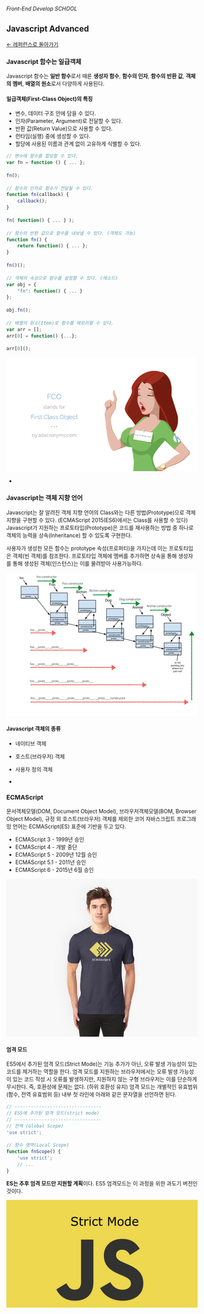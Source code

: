 ###### Front-End Develop SCHOOL

## Javascript Advanced

[← 레퍼런스로 돌아가기](README.md)

### Javascript 함수는 일급객체

Javascript 함수는 **일반 함수**로서 때론 **생성자 함수**, **함수의 인자**, **함수의 반환 값**, **객체의 멤버**, **배열의 원소**로서 다양하게 사용된다.

#### 일급객체(First-Class Object)의 특징

- 변수, 데이터 구조 안에 담을 수 있다.
- 인자(Parameter, Argument)로 전달할 수 있다.
- 반환 값(Return Value)으로 사용할 수 있다.
- 런타임(실행) 중에 생성할 수 있다.
- 할당에 사용된 이름과 관계 없이 고유하게 식별할 수 있다.

```js
// 변수에 함수를 할당할 수 있다.
var fn = function () { ... };

fn();

// 함수의 인자로 함수가 전달될 수 있다.
function fn(callback) {
	callback();
}

fn( function() { ... } );

// 함수의 반환 값으로 함수를 내보낼 수 있다. (객체도 가능)
function fn() {
	return function() { ... };
}

fn()();

// 객체의 속성으로 함수를 설정할 수 있다. (메소드)
var obj = {
	"fn": function() { ... }
};

obj.fn();

// 배열의 원소(Item)로 함수를 메모리할 수 있다.
var arr = [];
arr[0] = function() {...};

arr[0]();
```

<!--
	참고해서 읽어볼 자료
	http://www.slideshare.net/moschel/javascript-functions
	http://www.slideshare.net/julyfool/secrets-of-the-javascript-ninja-chapter-3-functions-are-fundamental
-->

<!-- ![First-Class Object](http://s.allacronyms.com/257677girl.png) -->
![First-Class Object](images/FCO.png)

-

### Javascript는 객체 지향 언어

Javascript는 잘 알려진 객체 지향 언어의 Class와는 다른 방법(Prototype)으로 객체 지향을 구현할 수 있다.
(ECMAScript 2015(ES6)에서는 Class를 사용할 수 있다) Javascript가 지원하는 프로토타입(Prototype)은
코드를 재사용하는 방법 중 하나로 객체의 능력을 상속(Inheritance) 할 수 있도록 구현한다.

사용자가 생성한 모든 함수는 prototype 속성(프로퍼티)을 가지는데 이는 프로토타입은 객체(빈 객체)를 참조한다.
프로토타입 객체에 멤버를 추가하면 상속을 통해 생성자를 통해 생성된 객체(인스턴스)는 이를 물려받아 사용가능하다.

<!-- ![Javascript Prototype](http://karimbutt.github.io/images/prototype_traversal.001.jpg) -->
![Javascript Prototype](images/OOJS.jpg)

#### Javascript 객체의 종류

- 네이티브 객체
- 호스트(브라우저) 객체
- 사용자 정의 객체

-

### ECMAScript

문서객체모델(DOM, Document Object Model), 브라우저객체모델(BOM, Browser Object Model),
규정 외 호스트(브라우저) 객체를 제외한 코어 자바스크립트 프로그래밍 언어는 ECMAScript(ES) 표준에 기반을 두고 있다.

- ECMAScript 3 - 1999년 승인
- ECMAScript 4 - 개발 중단
- ECMAScript 5 - 2009년 12월 승인
- ECMAScript 5.1 - 2011년 승인
- ECMAScript 6 - 2015년 6월 승인

<!-- ![ES2015](http://ih0.redbubble.net/image.156767766.6614/ra,unisex_tshirt,x1350,322e3f:696a94a5d4,front-c,30,60,940,730-bg,f8f8f8.jpg) -->
![ES2015](images/ES2015.jpg)

#### 엄격 모드

ES5에서 추가된 엄격 모드(Strict Mode)는 기능 추가가 아닌, 오류 발생 가능성이 있는 코드를 제거하는 역할을 한다.
엄격 모드를 지원하는 브라우저에서는 오류 발생 가능성이 있는 코드 작성 시 오류를 발생하지만, 지원하지 않는
구형 브라우저는 이를 단순하게 무시한다. 즉, 호환성에 문제는 없다. (하위 호환성 유지) 엄격 모드는 개별적인
유효범위(함수, 전역 유효범위 등) 내부 첫 라인에 아래와 같은 문자열을 선언하면 된다.

```js
// --------------------------------
// ES5에 추가된 엄격 모드(strict mode)
// --------------------------------
// 전역 (Global Scope)
'use strict';

// 함수 영역(Local Scope)
function fnScope() {
	'use strict';
	// ...
}
```

**ES는 추후 엄격 모드만 지원할 계획**이다. ES5 엄격모드는 이 과정을 위한 과도기 버전인 것이다.

<!-- ![ES Strict Mode](https://i.ytimg.com/vi/CO_JN4zGWrw/maxresdefault.jpg) -->
![ES Strict Mode](images/ES-strict.jpg)